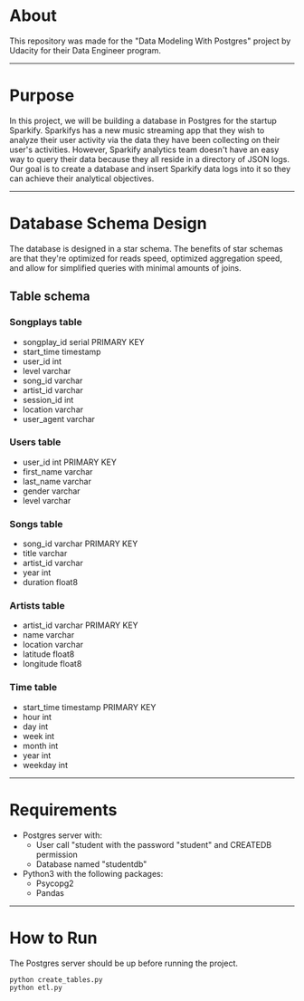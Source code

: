 # About 

This repository was made for the "Data Modeling With Postgres" project by Udacity for their Data Engineer program.

------------------------
# Purpose 

In this project, we will be building a database in Postgres for the startup Sparkify.
Sparkifys has a new music streaming app that they wish to analyze their user activity via the data they have been collecting on their user's activities. 
However, Sparkify analytics team doesn't have an easy way to query their data because they all reside in a directory of JSON logs. 
Our goal is to create a database and insert Sparkify data logs into it so they can achieve their analytical objectives.

------------------------

# Database Schema Design

The database is designed in a star schema.
The benefits of star schemas are that they're optimized for reads speed, optimized aggregation speed, and allow for simplified queries with minimal amounts of joins.

## Table schema 

### Songplays table
 - songplay_id serial PRIMARY KEY
 - start_time timestamp
 - user_id int
 - level varchar
 - song_id varchar
 - artist_id varchar
 - session_id int
 - location varchar
 - user_agent varchar

### Users table
 - user_id int PRIMARY KEY
 - first_name varchar
 - last_name varchar
 - gender varchar
 - level varchar

### Songs table
- song_id varchar PRIMARY KEY
- title varchar
- artist_id varchar
- year int
- duration float8

### Artists table
- artist_id varchar PRIMARY KEY
- name varchar
- location varchar
- latitude float8
- longitude float8

### Time table
- start_time timestamp PRIMARY KEY
- hour int
- day int
- week int
- month int
- year int
- weekday int


------------------------

# Requirements
- Postgres server with:
	- User call "student with the password "student" and CREATEDB permission
	- Database named "studentdb"
- Python3 with the following packages:
	- Psycopg2
	- Pandas 

------------------------

# How to Run
The Postgres server should be up before running the project.

```
python create_tables.py
python etl.py
```
